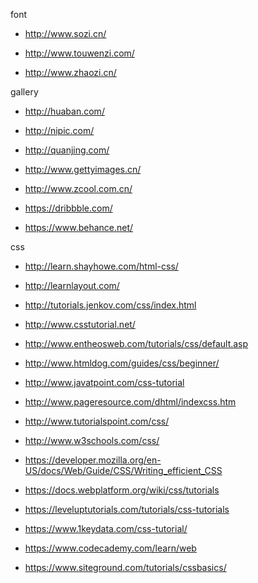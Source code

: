 font

- <http://www.sozi.cn/>

- <http://www.touwenzi.com/>

- <http://www.zhaozi.cn/>

gallery

- <http://huaban.com/>

- <http://nipic.com/>

- <http://quanjing.com/>

- <http://www.gettyimages.cn/>

- <http://www.zcool.com.cn/>

- <https://dribbble.com/>

- <https://www.behance.net/>

css

- <http://learn.shayhowe.com/html-css/>

- <http://learnlayout.com/>

- <http://tutorials.jenkov.com/css/index.html>

- <http://www.csstutorial.net/>

- <http://www.entheosweb.com/tutorials/css/default.asp>

- <http://www.htmldog.com/guides/css/beginner/>

- <http://www.javatpoint.com/css-tutorial>

- <http://www.pageresource.com/dhtml/indexcss.htm>

- <http://www.tutorialspoint.com/css/>

- <http://www.w3schools.com/css/>

- <https://developer.mozilla.org/en-US/docs/Web/Guide/CSS/Writing_efficient_CSS>

- <https://docs.webplatform.org/wiki/css/tutorials>

- <https://leveluptutorials.com/tutorials/css-tutorials>

- <https://www.1keydata.com/css-tutorial/>

- <https://www.codecademy.com/learn/web>

- <https://www.siteground.com/tutorials/cssbasics/>
